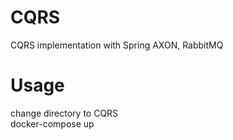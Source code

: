 # CQRS
CQRS implementation with Spring AXON, RabbitMQ

# Usage
change directory to CQRS \
docker-compose up
